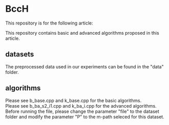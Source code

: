 # BccH
This repository is for the following article:

This repository contains basic and advanced algorithms proposed in this article. 
## datasets
The preprocessed data used in our experiments can be found in the "data" folder. <br />

## algorithms
Please see b_base.cpp and k_base.cpp for the basic algorithms. <br />
Please see b_ba_s2_i1.cpp and k_ba_i.cpp for the advanced algorithms.<br />
Before running the file, please change the parameter "file" to the dataset folder and modify the parameter "P" to the m-path seleced for this dataset.
